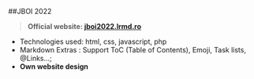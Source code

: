 ##JBOI 2022

>  **Official website: [jboi2022.lrmd.ro](jboi2022.lrmd.ro "jboi2022.lrmd.ro")**

- Technologies used: html, css, javascript, php
- Markdown Extras : Support ToC (Table of Contents), Emoji, Task lists, @Links...;
- **Own website design**

